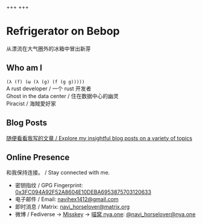 +++
+++

# Refrigerator on Bebop

从漂流在大气圈外的冰箱中冒出新芽

## Who am I

`(λ (f) (ω (λ (g) (f (g g)))))`  
A rust developer / 一个 rust 开发者  
Ghost in the data center / 住在数据中心的幽灵  
Piracist / 海賊愛好家  

## Blog Posts

[随便看看我写的文章 / Explore my insightful blog posts on a variety of topics](./posts/)

## Online Presence

和我保持连接。 / Stay connected with me.

- 密钥指纹 / GPG Fingerprint: [0x3FC094A92F52A8604E10DEBA6953875703120633](https://keys.openpgp.org/search?q=3FC094A92F52A8604E10DEBA6953875703120633)
- 电子邮件 / Email: [navihex1412@gmail.com](mailto:navihex1412@gmail.com)
- 即时消息 / Matrix: [navi_horselover@matrix.org](https://matrix.to/#/@navi_horselover:matrix.org)
- 微博 / Fediverse -> [Misskey](https://misskey-hub.net/en/) -> [喵窝 nya.one](https://nya.one): [@navi_horselover@nya.one](https://nya.one/@navi_horselover)

